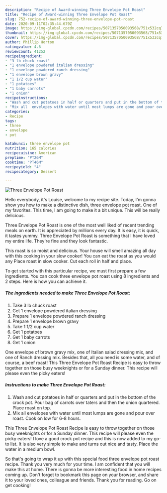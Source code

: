 ```yaml
---
description: "Recipe of Award-winning Three Envelope Pot Roast"
title: "Recipe of Award-winning Three Envelope Pot Roast"
slug: 752-recipe-of-award-winning-three-envelope-pot-roast
date: 2020-09-11T02:35:44.679Z
image: https://img-global.cpcdn.com/recipes/5071357050093568/751x532cq70/three-envelope-pot-roast-recipe-main-photo.jpg
thumbnail: https://img-global.cpcdn.com/recipes/5071357050093568/751x532cq70/three-envelope-pot-roast-recipe-main-photo.jpg
cover: https://img-global.cpcdn.com/recipes/5071357050093568/751x532cq70/three-envelope-pot-roast-recipe-main-photo.jpg
author: Phillip Horton
ratingvalue: 4.6
reviewcount: 41252
recipeingredient:
- "3 lb chuck roast"
- "1 envelope powdered italian dressing"
- "1 envelope powdered ranch dressing"
- "1 envelope brown gravy"
- "1 1/2 cup water"
- "1 potatoes"
- "1 baby carrots"
- "1 onion"
recipeinstructions:
- "Wash and cut potatoes in half or quarters and put in the bottom of the crock pot. Pour bag of carrots over taters and then the onion quartered. Place roast on top."
- "Mix all  envelopes with water until most lumps are gone and pour over roast. Cook on low for 6-8 hours."
categories:
- Recipe
tags:
- three
- envelope
- pot

katakunci: three envelope pot 
nutrition: 165 calories
recipecuisine: American
preptime: "PT26M"
cooktime: "PT46M"
recipeyield: "4"
recipecategory: Dessert

---
```



![Three Envelope Pot Roast](https://img-global.cpcdn.com/recipes/5071357050093568/751x532cq70/three-envelope-pot-roast-recipe-main-photo.jpg)

Hello everybody, it's Louise, welcome to my recipe site. Today, I'm gonna show you how to make a distinctive dish, three envelope pot roast. One of my favorites. This time, I am going to make it a bit unique. This will be really delicious.

Three Envelope Pot Roast is one of the most well liked of recent trending meals on earth. It is appreciated by millions every day. It is easy, it is quick, it tastes yummy. Three Envelope Pot Roast is something that I have loved my entire life. They're fine and they look fantastic.

This roast is so moist and delicious. Your house will smell amazing all day with this cooking in your slow cooker! You can eat the roast as you would any Place roast in slow cooker. Cut each roll in half and place.


To get started with this particular recipe, we must first prepare a few ingredients. You can cook three envelope pot roast using 8 ingredients and 2 steps. Here is how you can achieve it.

<!--inarticleads1-->

##### The ingredients needed to make Three Envelope Pot Roast:

1. Take 3 lb chuck roast
1. Get 1 envelope powdered italian dressing
1. Prepare 1 envelope powdered ranch dressing
1. Prepare 1 envelope brown gravy
1. Take 1 1/2 cup water
1. Get 1 potatoes
1. Get 1 baby carrots
1. Get 1 onion


One envelope of brown gravy mix, one of Italian salad dressing mix, and one of Ranch dressing mix. Besides that, all you need is some water, and of course, a beef roast! This Three Envelope Pot Roast Recipe is easy to throw together on those busy weeknights or for a Sunday dinner. This recipe will please even the picky eaters! 

<!--inarticleads2-->

##### Instructions to make Three Envelope Pot Roast:

1. Wash and cut potatoes in half or quarters and put in the bottom of the crock pot. Pour bag of carrots over taters and then the onion quartered. Place roast on top.
1. Mix all  envelopes with water until most lumps are gone and pour over roast. Cook on low for 6-8 hours.


This Three Envelope Pot Roast Recipe is easy to throw together on those busy weeknights or for a Sunday dinner. This recipe will please even the picky eaters! I love a good crock pot recipe and this is now added to my go-to list. It is also very simple to make and turns out nice and tasty. Place the water in a medium bowl. 

So that's going to wrap it up with this special food three envelope pot roast recipe. Thank you very much for your time. I am confident that you will make this at home. There is gonna be more interesting food in home recipes coming up. Don't forget to bookmark this page on your browser, and share it to your loved ones, colleague and friends. Thank you for reading. Go on get cooking!
